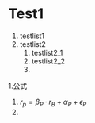 # Test1

1. testlist1
2. testlist2
   1. testlist2_1
   2. testlist2_2
   3. 

1.公式

1. $r_p = \beta_P·r_B + \alpha_P + \epsilon_P$
2. 